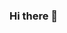 ### Hi there 👋

<!--
**Jingtao-Li-CVer/Jingtao-Li-CVer** is a ✨ _special_ ✨ repository because its `README.md` (this file) appears on your GitHub profile.

<p align="center">
  <img src=github_back2_00.jpg> 
</p>
-->

